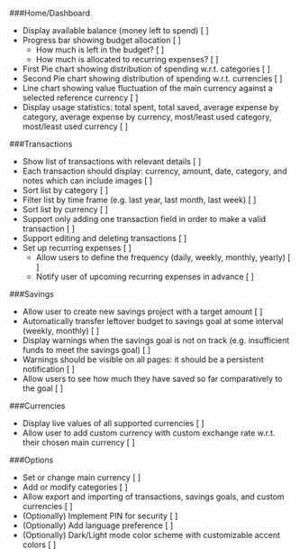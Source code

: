 ###Home/Dashboard
- Display available balance (money left to spend) [ ]
- Progress bar showing budget allocation [ ]
	- How much is left in the budget? [ ]
	- How much is allocated to recurring expenses? [ ]
- First Pie chart showing distribution of spending w.r.t. categories [ ]
- Second Pie chart showing distribution of spending w.r.t. currencies [ ]
- Line chart showing value fluctuation of the main currency against a selected reference currency [ ]
- Display usage statistics: total spent, total saved, average expense by category, average expense by currency, most/least used category, most/least used currency [ ]

###Transactions
- Show list of transactions with relevant details [ ]
- Each transaction should display: currency, amount, date, category, and notes which can include images [ ]
- Sort list by category [ ]
- Filter list by time frame (e.g. last year, last month, last week) [ ]
- Sort list by currency [ ]
- Support only adding one transaction field in order to make a valid transaction [ ]
- Support editing and deleting transactions [ ]
- Set up recurring expenses [ ]
	- Allow users to define the frequency (daily, weekly, monthly, yearly) [ ]
	- Notify user of upcoming recurring expenses in advance [ ]

###Savings
- Allow user to create new savings project with a target amount [ ]
- Automatically transfer leftover budget to savings goal at some interval (weekly, monthly) [ ]
- Display warnings when the savings goal is not on track (e.g. insufficient funds to meet the savings goal) [ ]
- Warnings should be visible on all pages: it should be a persistent notification [ ]
- Allow users to see how much they have saved so far comparatively to the goal [ ]


###Currencies
- Display live values of all supported currencies [ ]
- Allow user to add custom currency with custom exchange rate w.r.t. their chosen main currency [ ]

###Options
- Set or change main currency [ ]
- Add or modify categories [ ]
- Allow export and importing of transactions, savings goals, and custom currencies [ ]
- (Optionally) Implement PIN for security [ ]
- (Optionally) Add language preference [ ]
- (Optionally) Dark/Light mode color scheme with customizable accent colors [ ]
